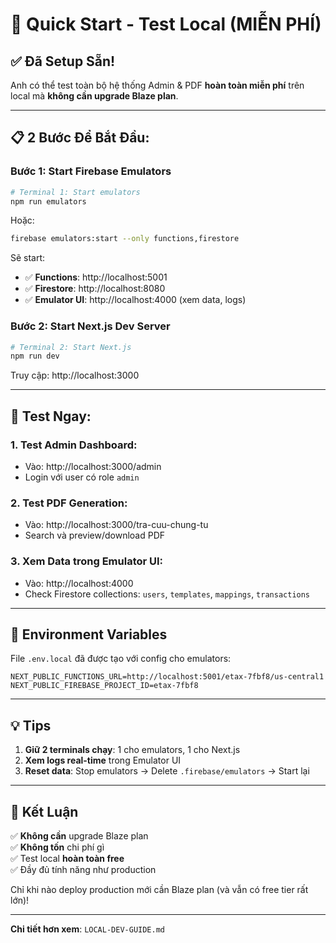 # 🚀 Quick Start - Test Local (MIỄN PHÍ)

## ✅ Đã Setup Sẵn!

Anh có thể test toàn bộ hệ thống Admin & PDF **hoàn toàn miễn phí** trên local mà **không cần upgrade Blaze plan**.

---

## 📋 2 Bước Để Bắt Đầu:

### Bước 1: Start Firebase Emulators

```bash
# Terminal 1: Start emulators
npm run emulators
```

Hoặc:
```bash
firebase emulators:start --only functions,firestore
```

Sẽ start:
- ✅ **Functions**: http://localhost:5001
- ✅ **Firestore**: http://localhost:8080  
- ✅ **Emulator UI**: http://localhost:4000 (xem data, logs)

### Bước 2: Start Next.js Dev Server

```bash
# Terminal 2: Start Next.js
npm run dev
```

Truy cập: http://localhost:3000

---

## 🎯 Test Ngay:

### 1. Test Admin Dashboard:
- Vào: http://localhost:3000/admin
- Login với user có role `admin`

### 2. Test PDF Generation:
- Vào: http://localhost:3000/tra-cuu-chung-tu
- Search và preview/download PDF

### 3. Xem Data trong Emulator UI:
- Vào: http://localhost:4000
- Check Firestore collections: `users`, `templates`, `mappings`, `transactions`

---

## 📝 Environment Variables

File `.env.local` đã được tạo với config cho emulators:
```env
NEXT_PUBLIC_FUNCTIONS_URL=http://localhost:5001/etax-7fbf8/us-central1
NEXT_PUBLIC_FIREBASE_PROJECT_ID=etax-7fbf8
```

---

## 💡 Tips

1. **Giữ 2 terminals chạy**: 1 cho emulators, 1 cho Next.js
2. **Xem logs real-time** trong Emulator UI
3. **Reset data**: Stop emulators → Delete `.firebase/emulators` → Start lại

---

## 🎉 Kết Luận

✅ **Không cần** upgrade Blaze plan  
✅ **Không tốn** chi phí gì  
✅ Test local **hoàn toàn free**  
✅ Đầy đủ tính năng như production  

Chỉ khi nào deploy production mới cần Blaze plan (và vẫn có free tier rất lớn)!

---

**Chi tiết hơn xem**: `LOCAL-DEV-GUIDE.md`

